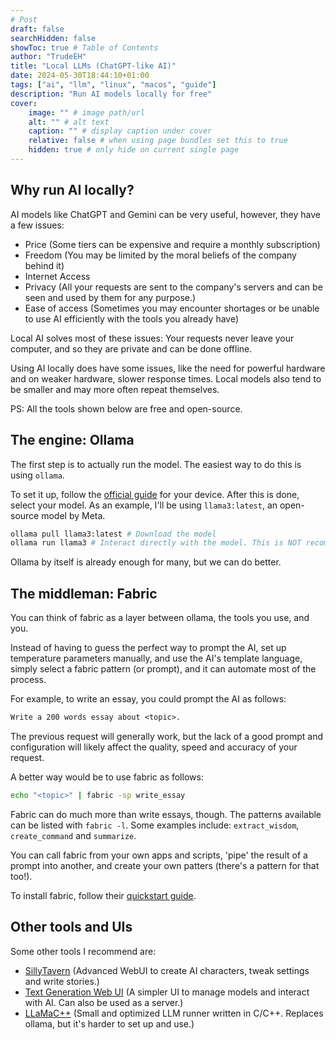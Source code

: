 ```yaml
---
# Post
draft: false
searchHidden: false
showToc: true # Table of Contents
author: "TrudeEH"
title: "Local LLMs (ChatGPT-like AI)"
date: 2024-05-30T18:44:10+01:00
tags: ["ai", "llm", "linux", "macos", "guide"]
description: "Run AI models locally for free"
cover:
    image: "" # image path/url
    alt: "" # alt text
    caption: "" # display caption under cover
    relative: false # when using page bundles set this to true
    hidden: true # only hide on current single page
---
```


## Why run AI locally?

AI models like ChatGPT and Gemini can be very useful, however, they have a few issues:

- Price (Some tiers can be expensive and require a monthly subscription)
- Freedom (You may be limited by the moral beliefs of the company behind it)
- Internet Access
- Privacy (All your requests are sent to the company's servers and can be seen and used by them for any purpose.)
- Ease of access (Sometimes you may encounter shortages or be unable to use AI efficiently with the tools you already have)

Local AI solves most of these issues: Your requests never leave your computer, and so they are private and can be done offline.

Using AI locally does have some issues, like the need for powerful hardware and on weaker hardware, slower response times. Local models also tend to be smaller and may more often repeat themselves.

PS: All the tools shown below are free and open-source.

## The engine: Ollama

The first step is to actually run the model. The easiest way to do this is using `ollama`.

To set it up, follow the [official guide](https://ollama.com/download) for your device.
After this is done, select your model. As an example, I'll be using `llama3:latest`, an open-source model by Meta.

```sh
ollama pull llama3:latest # Download the model
ollama run llama3 # Interact directly with the model. This is NOT recommended.
```

Ollama by itself is already enough for many, but we can do better.

## The middleman: Fabric

You can think of fabric as a layer between ollama, the tools you use, and you.

Instead of having to guess the perfect way to prompt the AI, set up temperature parameters manually, and use the AI's template language, simply select a fabric pattern (or prompt), and it can automate most of the process.

For example, to write an essay, you could prompt the AI as follows:

```txt
Write a 200 words essay about <topic>.
```

The previous request will generally work, but the lack of a good prompt and configuration will likely affect the quality, speed and accuracy of your request.

A better way would be to use fabric as follows:

```sh
echo "<topic>" | fabric -sp write_essay
```

Fabric can do much more than write essays, though. The patterns available can be listed with `fabric -l`. Some examples include: `extract_wisdom`, `create_command` and `summarize`.

You can call fabric from your own apps and scripts, 'pipe' the result of a prompt into another, and create your own patters (there's a pattern for that too!).

To install fabric, follow their [quickstart guide](https://github.com/danielmiessler/fabric?tab=readme-ov-file#quickstart).

## Other tools and UIs

Some other tools I recommend are:

- [SillyTavern](https://sillytavernai.com/) (Advanced WebUI to create AI characters, tweak settings and write stories.)
- [Text Generation Web UI](https://github.com/oobabooga/text-generation-webui) (A simpler UI to manage models and interact with AI. Can also be used as a server.)
- [LLaMaC++](https://github.com/ggerganov/llama.cpp) (Small and optimized LLM runner written in C/C++. Replaces ollama, but it's harder to set up and use.)
